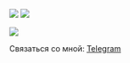 

![](https://github-profile-summary-cards.vercel.app/api/cards/profile-details?username=denrybakov&theme=dracula)
![](https://github-profile-summary-cards.vercel.app/api/cards/productive-time?username=denrybakov&theme=dracula)

![](http://github-profile-summary-cards.vercel.app/api/cards/repos-per-language?username=denrybakov&theme=dracula)


Связаться со мной: [Telegram](https://t.me/denrybakov)


<!-- [![Typing SVG](https://readme-typing-svg.herokuapp.com?color=%2340C463&size=28&duration=6004&multiline=true&width=500&height=90&lines=Hi+there%2C+my+name+is+Denis.+;I+am+a+frontend+developer.)](https://git.io/typing-svg) -->
